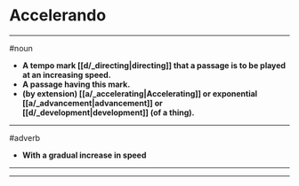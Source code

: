 # Accelerando
---
#noun
- **A tempo mark [[d/_directing|directing]] that a passage is to be played at an increasing speed.**
- **A passage having this mark.**
- **(by extension) [[a/_accelerating|Accelerating]] or exponential [[a/_advancement|advancement]] or [[d/_development|development]] (of a thing).**
---
#adverb
- **With a gradual increase in speed**
---
---
